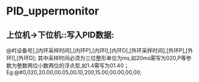 # PID_uppermonitor
## 上位机->下位机::写入PID数据:
@#[设备号],[内环采样时间],[内环P],[内环I],[内环D],[外环采样时间],[外环P],[外环I],[外环D];
其中采样时间必须为三位整形单位为ms,如20ms需写为020,P等参数为整数两位小数两位的浮点型,如1.4需写为01.40；
Eg:@#0,020,20.00,00.05,00.10,200,15.00,00.00,00,00;
